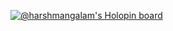 [![@harshmangalam's Holopin board](https://holopin.me/harshmangalam)](https://holopin.io/@harshmangalam)